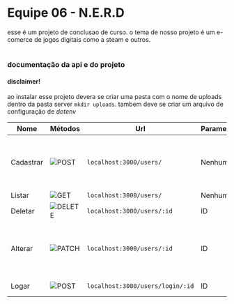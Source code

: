 # Equipe 06 - N.E.R.D


esse é um projeto de conclusao de curso. o tema de nosso projeto é um e-comerce de jogos digitais como a steam e outros.





#

### documentação da api e do projeto

#### disclaimer! 

ao instalar esse projeto devera se criar uma pasta com o nome de uploads dentro da pasta server `mkdir uploads`.
tambem deve se criar um arquivo de configuração de *dotenv*

| Nome    | Métodos |     Url                | Parametros |     body                            |
|---------|---------|------------------------|------------|-------------------------------------|
|Cadastrar|  ![POST](https://img.shields.io/badge/POST-yellow.svg) |``localhost:3000/users/`` | Nenhum|name, email, pass, type, imgName, src|
|Listar| ![GET](https://img.shields.io/badge/GET-green.svg) | `localhost:3000/users/`| Nenhum | Nenhum |
|Deletar| ![DELETE](https://img.shields.io/badge/DELETE-red.svg) | `localhost:3000/users/:id` | ID | Nenhum |
|Alterar| ![PATCH](https://img.shields.io/badge/PATCH-purple.svg) | `localhost:3000/users/:id` | ID | name, email, pass, type, imgName, src|
|Logar| ![POST](https://img.shields.io/badge/POST-yellow.svg) | `localhost:3000/users/login/:id` | ID | email, pass|

